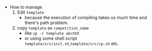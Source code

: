 - How to manage
    1. Edit `template`
        - because the execution of compiling takes us much time and there's path problem.
    2. copy `template` as `competition_name`
        - like `cp -r template abcXXX`
        - or using some shell script `template/src/init.sh`,`template/src/cp.sh` etc.
